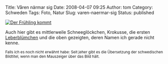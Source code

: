 Title: Våren närmar sig
Date: 2008-04-07 09:25
Author: tom
Category: Schweden
Tags: Foto, Natur
Slug: varen-naermar-sig
Status: published

[![Der Frühling
kommt](http://www.fiket.de/pic/forstblom_s.jpg "Der Frühling kommt")](http://www.fiket.de/pic/forstblom_l.jpg)

Auch hier gibt es mittlerweile Schneeglöckchen, Krokusse, die ersten
[Leberblümchen](http://www.fiket.de/2007/04/19/blasippor/) und die oben
gezeigten, deren Namen ich gerade nicht kenne.

<small>Falls ich es noch nicht erwähnt habe: Seit jeher gibt es die
Übersetzung der schwedischen Bildtitel, wenn man den Mauszeiger über das
Bild hält.</small>

